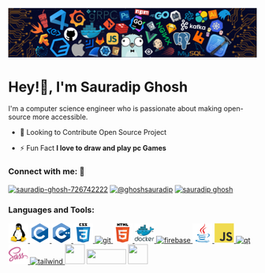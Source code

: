 <img src = "https://raw.githubusercontent.com/Yash621/Yash621/master/images/github-banner.png">
<h1 align="left">Hey!👋, I'm Sauradip Ghosh</h1>

   I'm a computer science engineer who is passionate about making open-source more accessible.

- 🤝 Looking to Contribute Open Source Project

- ⚡ Fun Fact **I love to draw and play pc Games**

<h3 align="left">Connect with me: 🤝 </h3>
<p align="left">
<a href="https://linkedin.com/in/sauradip-ghosh-726742222/" target="blank"><img align="center" src="https://raw.githubusercontent.com/rahuldkjain/github-profile-readme-generator/master/src/images/icons/Social/linked-in-alt.svg" alt="sauradip-ghosh-726742222" height="30" width="40" /></a>
<a href="https://twitter.com/@ghoshsauradip" target="blank"><img align="center" src="https://raw.githubusercontent.com/rahuldkjain/github-profile-readme-generator/master/src/images/icons/Social/twitter.svg" alt="@ghoshsauradip" height="30" width="40" /></a>
<a href="https://www.facebook.com/sauradip.tatai/" target="blank"><img align="center" src="https://raw.githubusercontent.com/rahuldkjain/github-profile-readme-generator/master/src/images/icons/Social/facebook.svg" alt="sauradip ghosh" height="30" width="40" /></a>
</p>

<h3 align="left">Languages and Tools:</h3>


<p align="left"> <a href="https://www.linux.org/" target="_blank" rel="noreferrer"> <img src="https://raw.githubusercontent.com/devicons/devicon/master/icons/linux/linux-original.svg" alt="linux" width="40" height="40"/> </a>
</a> <a href="https://www.cprogramming.com/" target="_blank"> <img src="https://raw.githubusercontent.com/devicons/devicon/master/icons/c/c-original.svg" alt="c" width="40" height="40"/> </a> <a href="https://www.w3schools.com/cpp/" target="_blank"> <img src="https://raw.githubusercontent.com/devicons/devicon/master/icons/cplusplus/cplusplus-original.svg" alt="cplusplus" width="40" height="40"/> </a> <a href="https://www.w3schools.com/css/" target="_blank"> <img src="https://raw.githubusercontent.com/devicons/devicon/master/icons/css3/css3-original-wordmark.svg" alt="css3" width="40" height="40"/> </a> <a href="https://git-scm.com/" target="_blank"> <img src="https://www.vectorlogo.zone/logos/git-scm/git-scm-icon.svg" alt="git" width="40" height="40"/> </a> <a href="https://www.w3.org/html/" target="_blank"> <img src="https://raw.githubusercontent.com/devicons/devicon/master/icons/html5/html5-original-wordmark.svg" alt="html5" width="40" height="40"/> </a>
<a href="https://www.docker.com/" target="_blank" rel="noreferrer"> <img src="https://raw.githubusercontent.com/devicons/devicon/master/icons/docker/docker-original-wordmark.svg" alt="docker" width="40" height="40"/> </a> <a href="https://firebase.google.com/" target="_blank" rel="noreferrer"> <img src="https://www.vectorlogo.zone/logos/firebase/firebase-icon.svg" alt="firebase" width="40" height="40"/> </a> <a href="https://www.java.com" target="_blank" rel="noreferrer"> <img src="https://raw.githubusercontent.com/devicons/devicon/master/icons/java/java-original.svg" alt="java" width="40" height="40"/> </a> <a href="https://developer.mozilla.org/en-US/docs/Web/JavaScript" target="_blank" rel="noreferrer"> <img src="https://raw.githubusercontent.com/devicons/devicon/master/icons/javascript/javascript-original.svg" alt="javascript" width="40" height="40"/> </a> <a href="https://www.qt.io/" target="_blank" rel="noreferrer"> <img src="https://upload.wikimedia.org/wikipedia/commons/0/0b/Qt_logo_2016.svg" alt="qt" width="40" height="40"/> </a><a href="https://sass-lang.com" target="_blank" rel="noreferrer"> <img src="https://raw.githubusercontent.com/devicons/devicon/master/icons/sass/sass-original.svg" alt="sass" width="40" height="40"/> </a> <a href="https://tailwindcss.com/" target="_blank" rel="noreferrer"> <img src="https://www.vectorlogo.zone/logos/tailwindcss/tailwindcss-icon.svg" alt="tailwind" width="40" height="40"/> </a>
<a href="https://cdnlogo.com/logo/yarn_48067.html" target="_blank" rel="noreferrer"><img src="https://cdn.cdnlogo.com/logos/y/31/yarn.svg" width="40" height="40"/></a>
<a href="https://cdnlogo.com/logo/yarn_48067.html" target="_blank" rel="noreferrer"><img src="https://upload.wikimedia.org/wikipedia/commons/thumb/d/db/Npm-logo.svg/2560px-Npm-logo.svg.png" width="80" height="30"/></a>
<a href="https://cdnlogo.com/logo/yarn_48067.html" target="_blank" rel="noreferrer"><img src="https://cdn-icons-png.flaticon.com/512/136/136525.png" width="40" height="40"/></a>
</p>

